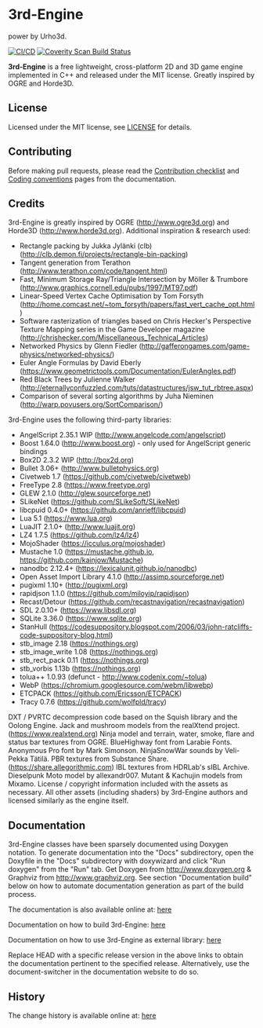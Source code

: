 # 3rd-Engine

power by Urho3d.

[![CI/CD](https://github.com/urho3d/Urho3D/workflows/CI/CD/badge.svg)](https://github.com/urho3d/Urho3D/actions?query=workflow%3ACI%2FCD)
[![Coverity Scan Build Status](https://scan.coverity.com/projects/4954/badge.svg)](https://scan.coverity.com/projects/urho3d-urho3d)

**3rd-Engine** is a free lightweight, cross-platform 2D and 3D game engine implemented in C++ and released under the MIT license. Greatly inspired by OGRE and Horde3D.

## License

Licensed under the MIT license, see [LICENSE](https://github.com/troublemaker52025/3rd-Engine/blob/main/LICENSE) for details.

## Contributing

Before making pull requests, please read the [Contribution checklist](https://urho3d.io/documentation/HEAD/_contribution_checklist.html) and [Coding conventions](https://urho3d.io/documentation/HEAD/_coding_conventions.html) pages from the documentation.

## Credits

3rd-Engine is greatly inspired by OGRE (<http://www.ogre3d.org>) and Horde3D
(<http://www.horde3d.org>). Additional inspiration & research used:

- Rectangle packing by Jukka Jylänki (clb)
  (<http://clb.demon.fi/projects/rectangle-bin-packing>)
- Tangent generation from Terathon
  (<http://www.terathon.com/code/tangent.html>)
- Fast, Minimum Storage Ray/Triangle Intersection by Möller & Trumbore
  (<http://www.graphics.cornell.edu/pubs/1997/MT97.pdf>)
- Linear-Speed Vertex Cache Optimisation by Tom Forsyth
  (<http://home.comcast.net/~tom_forsyth/papers/fast_vert_cache_opt.html>)
- Software rasterization of triangles based on Chris Hecker's
  Perspective Texture Mapping series in the Game Developer magazine
  (<http://chrishecker.com/Miscellaneous_Technical_Articles>)
- Networked Physics by Glenn Fiedler
  (<http://gafferongames.com/game-physics/networked-physics/>)
- Euler Angle Formulas by David Eberly
  (<https://www.geometrictools.com/Documentation/EulerAngles.pdf>)
- Red Black Trees by Julienne Walker
  (<http://eternallyconfuzzled.com/tuts/datastructures/jsw_tut_rbtree.aspx>)
- Comparison of several sorting algorithms by Juha Nieminen
  (<http://warp.povusers.org/SortComparison/>)

3rd-Engine uses the following third-party libraries:

- AngelScript 2.35.1 WIP (http://www.angelcode.com/angelscript)
- Boost 1.64.0 (http://www.boost.org) - only used for AngelScript generic bindings
- Box2D 2.3.2 WIP (http://box2d.org)
- Bullet 3.06+ (http://www.bulletphysics.org)
- Civetweb 1.7 (https://github.com/civetweb/civetweb)
- FreeType 2.8 (https://www.freetype.org)
- GLEW 2.1.0 (<http://glew.sourceforge.net>)
- SLikeNet (https://github.com/SLikeSoft/SLikeNet)
- libcpuid 0.4.0+ (https://github.com/anrieff/libcpuid)
- Lua 5.1 (https://www.lua.org)
- LuaJIT 2.1.0+ (http://www.luajit.org)
- LZ4 1.7.5 (https://github.com/lz4/lz4)
- MojoShader (https://icculus.org/mojoshader)
- Mustache 1.0 (https://mustache.github.io, https://github.com/kainjow/Mustache)
- nanodbc 2.12.4+ (https://lexicalunit.github.io/nanodbc)
- Open Asset Import Library 4.1.0 (http://assimp.sourceforge.net)
- pugixml 1.10+ (http://pugixml.org)
- rapidjson 1.1.0 (https://github.com/miloyip/rapidjson)
- Recast/Detour (https://github.com/recastnavigation/recastnavigation)
- SDL 2.0.10+ (https://www.libsdl.org)
- SQLite 3.36.0 (https://www.sqlite.org)
- StanHull (https://codesuppository.blogspot.com/2006/03/john-ratcliffs-code-suppository-blog.html)
- stb_image 2.18 (https://nothings.org)
- stb_image_write 1.08 (https://nothings.org)
- stb_rect_pack 0.11 (https://nothings.org)
- stb_vorbis 1.13b (https://nothings.org)
- tolua++ 1.0.93 (defunct - http://www.codenix.com/~tolua)
- WebP (https://chromium.googlesource.com/webm/libwebp)
- ETCPACK (https://github.com/Ericsson/ETCPACK)
- Tracy 0.7.6 (https://github.com/wolfpld/tracy)

DXT / PVRTC decompression code based on the Squish library and the Oolong
Engine.
Jack and mushroom models from the realXtend project. (<https://www.realxtend.org>)
Ninja model and terrain, water, smoke, flare and status bar textures from OGRE.
BlueHighway font from Larabie Fonts.
Anonymous Pro font by Mark Simonson.
NinjaSnowWar sounds by Veli-Pekka Tätilä.
PBR textures from Substance Share. (<https://share.allegorithmic.com>)
IBL textures from HDRLab's sIBL Archive.
Dieselpunk Moto model by allexandr007.
Mutant & Kachujin models from Mixamo.
License / copyright information included with the assets as necessary. All other assets (including shaders) by 3rd-Engine authors and licensed similarly as the engine itself.

## Documentation

3rd-Engine classes have been sparsely documented using Doxygen notation. To
generate documentation into the "Docs" subdirectory, open the Doxyfile in the
"Docs" subdirectory with doxywizard and click "Run doxygen" from the "Run" tab.
Get Doxygen from <http://www.doxygen.org> & Graphviz from <http://www.graphviz.org>.
See section "Documentation build" below on how to automate documentation
generation as part of the build process.

The documentation is also available online at:
  [here](https://urho3d.io/documentation/HEAD/index.html)

Documentation on how to build 3rd-Engine:
  [here](https://urho3d.io/documentation/HEAD/_building.html)

Documentation on how to use 3rd-Engine as external library:
  [here](https://urho3d.io/documentation/HEAD/_using_library.html)

Replace HEAD with a specific release version in the above links to obtain the
documentation pertinent to the specified release. Alternatively, use the
document-switcher in the documentation website to do so.

## History

The change history is available online at:
  [here](https://urho3d.io/documentation/HEAD/_history.html)
